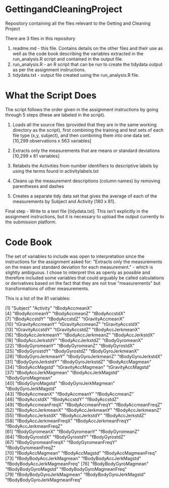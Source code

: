 GettingandCleaningProject
=========================

Repository containing all the files relevant to the Getting and Cleaning Project

There are 3 files in this repository

  1. readme.md - this file.  Contains details on the other files and their use as well as the code book describing the variables extracted in the run_analysis.R script and contained in the output file.
  2. run_analysis.R - an R script that can be run to create the tidydata output as per the assignment instructions.
  3. tidydata.txt - output file created using the run_analysis.R file.
  
What the Script Does
====================

The script follows the order given in the assignment instructions by going through 5 steps (these are labeled in the script).  

1. Loads all the source files (provided that they are in the same working directory as the script), first combining the training and test sets of each file type (x,y, subject), and then combining them into one data set.  [10,299 observations x 563 variables]

2. Extracts only the measurements that are means or standard deviations [10,299 x 81 variables]

3. Relabels the Activities from number identifiers to descriptive labels by using the terms found in activitylabels.txt

4. Cleans up the measurement descriptions (column names) by removing parentheses and dashes

5. Creates a separate tidy data set that gives the average of each of the measurements by Subject and Activity [180 x 81].

Final step -  Write to a text file [tidydata.txt].  This isn't explicitly in the assignment instructions, but it is necessary to upload the output currently to the submission platform.



Code Book
=========

The set of variables to include was open to interpretation since the instructions for the assignment asked for: "Extracts only the measurements on the mean and standard deviation for each measurement." - which is slightly ambiguous.  I chose to interpret this as openly as possible and therefore included some variables that could arguably be called calculations or derivatives based on the fact that they are not true "measurements" but transformations of other measurements.

This is a list of the 81 variables:

[1] "Subject"                      "Activity"                     "tBodyAccmeanX"               
 [4] "tBodyAccmeanY"                "tBodyAccmeanZ"                "tBodyAccstdX"                
 [7] "tBodyAccstdY"                 "tBodyAccstdZ"                 "tGravityAccmeanX"            
[10] "tGravityAccmeanY"             "tGravityAccmeanZ"             "tGravityAccstdX"             
[13] "tGravityAccstdY"              "tGravityAccstdZ"              "tBodyAccJerkmeanX"           
[16] "tBodyAccJerkmeanY"            "tBodyAccJerkmeanZ"            "tBodyAccJerkstdX"            
[19] "tBodyAccJerkstdY"             "tBodyAccJerkstdZ"             "tBodyGyromeanX"              
[22] "tBodyGyromeanY"               "tBodyGyromeanZ"               "tBodyGyrostdX"               
[25] "tBodyGyrostdY"                "tBodyGyrostdZ"                "tBodyGyroJerkmeanX"          
[28] "tBodyGyroJerkmeanY"           "tBodyGyroJerkmeanZ"           "tBodyGyroJerkstdX"           
[31] "tBodyGyroJerkstdY"            "tBodyGyroJerkstdZ"            "tBodyAccMagmean"             
[34] "tBodyAccMagstd"               "tGravityAccMagmean"           "tGravityAccMagstd"           
[37] "tBodyAccJerkMagmean"          "tBodyAccJerkMagstd"           "tBodyGyroMagmean"            
[40] "tBodyGyroMagstd"              "tBodyGyroJerkMagmean"         "tBodyGyroJerkMagstd"         
[43] "fBodyAccmeanX"                "fBodyAccmeanY"                "fBodyAccmeanZ"               
[46] "fBodyAccstdX"                 "fBodyAccstdY"                 "fBodyAccstdZ"                
[49] "fBodyAccmeanFreqX"            "fBodyAccmeanFreqY"            "fBodyAccmeanFreqZ"           
[52] "fBodyAccJerkmeanX"            "fBodyAccJerkmeanY"            "fBodyAccJerkmeanZ"           
[55] "fBodyAccJerkstdX"             "fBodyAccJerkstdY"             "fBodyAccJerkstdZ"            
[58] "fBodyAccJerkmeanFreqX"        "fBodyAccJerkmeanFreqY"        "fBodyAccJerkmeanFreqZ"       
[61] "fBodyGyromeanX"               "fBodyGyromeanY"               "fBodyGyromeanZ"              
[64] "fBodyGyrostdX"                "fBodyGyrostdY"                "fBodyGyrostdZ"               
[67] "fBodyGyromeanFreqX"           "fBodyGyromeanFreqY"           "fBodyGyromeanFreqZ"          
[70] "fBodyAccMagmean"              "fBodyAccMagstd"               "fBodyAccMagmeanFreq"         
[73] "fBodyBodyAccJerkMagmean"      "fBodyBodyAccJerkMagstd"       "fBodyBodyAccJerkMagmeanFreq" 
[76] "fBodyBodyGyroMagmean"         "fBodyBodyGyroMagstd"          "fBodyBodyGyroMagmeanFreq"    
[79] "fBodyBodyGyroJerkMagmean"     "fBodyBodyGyroJerkMagstd"      "fBodyBodyGyroJerkMagmeanFreq"
